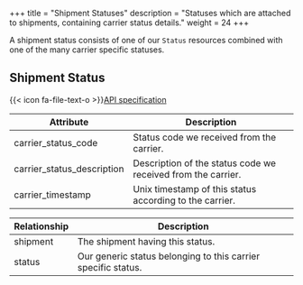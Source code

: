 +++
title = "Shipment Statuses"
description = "Statuses which are attached to shipments, containing carrier status details."
weight = 24
+++

A shipment status consists of one of our `Status` resources combined with one of the many carrier specific statuses.

## Shipment Status

{{< icon fa-file-text-o >}}[API specification](https://api-specification.myparcel.com/#tag/Shipments/paths/~1shipments~1{shipment_id}~1statuses/get)

Attribute                  | Description
-------------------------- | -----------
carrier_status_code        | Status code we received from the carrier.
carrier_status_description | Description of the status code we received from the carrier.
carrier_timestamp          | Unix timestamp of this status according to the carrier.

Relationship | Description
------------ | -----------
shipment     | The shipment having this status.
status       | Our generic status belonging to this carrier specific status.
